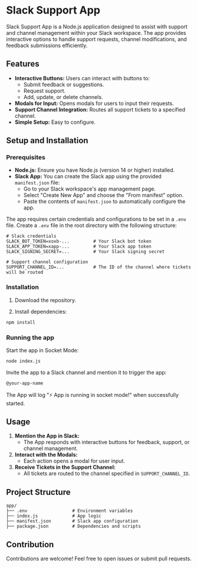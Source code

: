 # Slack Support App

Slack Support App is a Node.js application designed to assist with support and channel management within your Slack workspace. The app provides interactive options to handle support requests, channel modifications, and feedback submissions efficiently.

## Features

- **Interactive Buttons:** Users can interact with buttons to:
  - Submit feedback or suggestions.
  - Request support.
  - Add, update, or delete channels.
- **Modals for Input:** Opens modals for users to input their requests.
- **Support Channel Integration:** Routes all support tickets to a specified channel.
- **Simple Setup:** Easy to configure.

## Setup and Installation

### Prerequisites

- **Node.js:** Ensure you have Node.js (version 14 or higher) installed.
- **Slack App:** You can create the Slack app using the provided `manifest.json` file:
   - Go to your Slack workspace's app management page.
   - Select "Create New App" and choose the "From manifest" option.
   - Paste the contents of `manifest.json` to automatically configure the app.

The app requires certain credentials and configurations to be set in a `.env` file. Create a `.env` file in the root directory with the following structure:

```env
# Slack credentials
SLACK_BOT_TOKEN=xoxb-...         # Your Slack bot token
SLACK_APP_TOKEN=xapp-...         # Your Slack app token
SLACK_SIGNING_SECRET=...         # Your Slack signing secret

# Support channel configuration
SUPPORT_CHANNEL_ID=...           # The ID of the channel where tickets will be routed
```

### Installation

1. Download the repository.

2. Install dependencies:
```bash
npm install
````

### Running the app

Start the app in Socket Mode:

```bash
node index.js
```

Invite the app to a Slack channel and mention it to trigger the app:

```bash
@your-app-name
```

The App will log "⚡️ App is running in socket mode!" when successfully started.

## Usage

1. **Mention the App in Slack:**
   - The App responds with interactive buttons for feedback, support, or channel management.
2. **Interact with the Modals:**
   - Each action opens a modal for user input.
3. **Receive Tickets in the Support Channel:**
   - All tickets are routed to the channel specified in `SUPPORT_CHANNEL_ID`.

## Project Structure

```
app/
├── .env                 # Environment variables
├── index.js             # App logic
├── manifest.json        # Slack app configuration
├── package.json         # Dependencies and scripts
```

## Contribution

Contributions are welcome! Feel free to open issues or submit pull requests.
